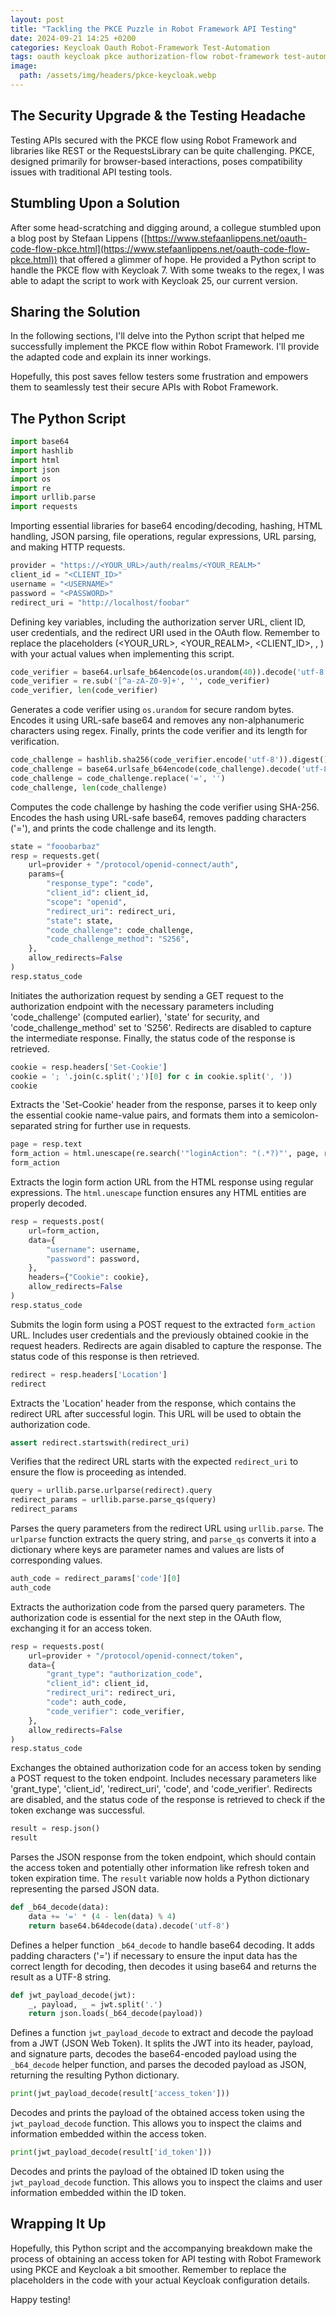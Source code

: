```yaml
---
layout: post
title: "Tackling the PKCE Puzzle in Robot Framework API Testing"
date: 2024-09-21 14:25 +0200
categories: Keycloak Oauth Robot-Framework Test-Automation
tags: oauth keycloak pkce authorization-flow robot-framework test-automation python
image:
  path: /assets/img/headers/pkce-keycloak.webp
---
```

## The Security Upgrade & the Testing Headache

Testing APIs secured with the PKCE flow using Robot Framework and libraries like REST or the RequestsLibrary can be quite challenging. PKCE, designed primarily for browser-based interactions, poses compatibility issues with traditional API testing tools.

##  Stumbling Upon a Solution

After some head-scratching and digging around, a collegue stumbled upon a blog post by Stefaan Lippens ([https://www.stefaanlippens.net/oauth-code-flow-pkce.html](https://www.stefaanlippens.net/oauth-code-flow-pkce.html)) that offered a glimmer of hope. He provided a Python script to handle the PKCE flow with Keycloak 7. With some tweaks to the regex, I was able to adapt the script to work with Keycloak 25, our current version. 

## Sharing the Solution

In the following sections, I'll delve into the Python script that helped me successfully implement the PKCE flow within Robot Framework. I'll provide the adapted code and explain its inner workings.

Hopefully, this post saves fellow testers some frustration and empowers them to seamlessly test their secure APIs with Robot Framework. 

## The Python Script

```python
import base64
import hashlib
import html
import json
import os
import re
import urllib.parse
import requests
```
Importing essential libraries for base64 encoding/decoding, hashing, HTML handling, JSON parsing, file operations, regular expressions, URL parsing, and making HTTP requests.

```python
provider = "https://<YOUR_URL>/auth/realms/<YOUR_REALM>"
client_id = "<CLIENT_ID>"
username = "<USERNAME>"
password = "<PASSWORD>"
redirect_uri = "http://localhost/foobar"
```
Defining key variables, including the authorization server URL, client ID, user credentials, and the redirect URI used in the OAuth flow.  Remember to replace the placeholders (<YOUR_URL>, <YOUR_REALM>, <CLIENT_ID>, <USERNAME>, <PASSWORD>) with your actual values when implementing this script.

```python
code_verifier = base64.urlsafe_b64encode(os.urandom(40)).decode('utf-8')
code_verifier = re.sub('[^a-zA-Z0-9]+', '', code_verifier)
code_verifier, len(code_verifier)
```

Generates a code verifier using `os.urandom` for secure random bytes. Encodes it using URL-safe base64 and removes any non-alphanumeric characters using regex. Finally, prints the code verifier and its length for verification.

```python
code_challenge = hashlib.sha256(code_verifier.encode('utf-8')).digest()
code_challenge = base64.urlsafe_b64encode(code_challenge).decode('utf-8')
code_challenge = code_challenge.replace('=', '')
code_challenge, len(code_challenge)
```

Computes the code challenge by hashing the code verifier using SHA-256. Encodes the hash using URL-safe base64, removes padding characters ('='), and prints the code challenge and its length.

```python
state = "fooobarbaz"
resp = requests.get(
    url=provider + "/protocol/openid-connect/auth",
    params={
        "response_type": "code",
        "client_id": client_id,
        "scope": "openid",
        "redirect_uri": redirect_uri,
        "state": state,
        "code_challenge": code_challenge,
        "code_challenge_method": "S256",
    },
    allow_redirects=False
)
resp.status_code
```

Initiates the authorization request by sending a GET request to the authorization endpoint with the necessary parameters including 'code_challenge' (computed earlier), 'state' for security, and 'code_challenge_method' set to 'S256'. Redirects are disabled to capture the intermediate response. Finally, the status code of the response is retrieved.

```python
cookie = resp.headers['Set-Cookie']
cookie = '; '.join(c.split(';')[0] for c in cookie.split(', '))
cookie
```

Extracts the 'Set-Cookie' header from the response, parses it to keep only the essential cookie name-value pairs, and formats them into a semicolon-separated string for further use in requests.

```python
page = resp.text
form_action = html.unescape(re.search('"loginAction": "(.*?)"', page, re.DOTALL).group(1))
form_action
```

Extracts the login form action URL from the HTML response using regular expressions. The `html.unescape` function ensures any HTML entities are properly decoded.

```python
resp = requests.post(
    url=form_action, 
    data={
        "username": username,
        "password": password,
    }, 
    headers={"Cookie": cookie},
    allow_redirects=False
)
resp.status_code
```

Submits the login form using a POST request to the extracted `form_action` URL. Includes user credentials and the previously obtained cookie in the request headers. Redirects are again disabled to capture the response. The status code of this response is then retrieved.

```python
redirect = resp.headers['Location']
redirect
```

Extracts the 'Location' header from the response, which contains the redirect URL after successful login. This URL will be used to obtain the authorization code.

```python
assert redirect.startswith(redirect_uri)
```

Verifies that the redirect URL starts with the expected `redirect_uri` to ensure the flow is proceeding as intended.

```python
query = urllib.parse.urlparse(redirect).query
redirect_params = urllib.parse.parse_qs(query)
redirect_params
```

Parses the query parameters from the redirect URL using `urllib.parse`. The `urlparse` function extracts the query string, and `parse_qs` converts it into a dictionary where keys are parameter names and values are lists of corresponding values.

```python
auth_code = redirect_params['code'][0]
auth_code
```

Extracts the authorization code from the parsed query parameters. The authorization code is essential for the next step in the OAuth flow, exchanging it for an access token.

```python
resp = requests.post(
    url=provider + "/protocol/openid-connect/token",
    data={
        "grant_type": "authorization_code",
        "client_id": client_id,
        "redirect_uri": redirect_uri,
        "code": auth_code,
        "code_verifier": code_verifier,
    },
    allow_redirects=False
)
resp.status_code
```

Exchanges the obtained authorization code for an access token by sending a POST request to the token endpoint. Includes necessary parameters like 'grant_type', 'client_id', 'redirect_uri', 'code', and 'code_verifier'. Redirects are disabled, and the status code of the response is retrieved to check if the token exchange was successful.

```python
result = resp.json()
result
```

Parses the JSON response from the token endpoint, which should contain the access token and potentially other information like refresh token and token expiration time. The `result` variable now holds a Python dictionary representing the parsed JSON data.

```python
def _b64_decode(data):
    data += '=' * (4 - len(data) % 4)
    return base64.b64decode(data).decode('utf-8')
```

Defines a helper function `_b64_decode` to handle base64 decoding. It adds padding characters ('=') if necessary to ensure the input data has the correct length for decoding, then decodes it using base64 and returns the result as a UTF-8 string.

```python
def jwt_payload_decode(jwt):
    _, payload, _ = jwt.split('.')
    return json.loads(_b64_decode(payload))
```

Defines a function `jwt_payload_decode` to extract and decode the payload from a JWT (JSON Web Token). It splits the JWT into its header, payload, and signature parts, decodes the base64-encoded payload using the `_b64_decode` helper function, and parses the decoded payload as JSON, returning the resulting Python dictionary.

```python
print(jwt_payload_decode(result['access_token']))
```

Decodes and prints the payload of the obtained access token using the `jwt_payload_decode` function. This allows you to inspect the claims and information embedded within the access token.

```python
print(jwt_payload_decode(result['id_token']))
```

Decodes and prints the payload of the obtained ID token using the `jwt_payload_decode` function. This allows you to inspect the claims and user information embedded within the ID token.

## Wrapping It Up
Hopefully, this Python script and the accompanying breakdown make the process of obtaining an access token for API testing with Robot Framework using PKCE and Keycloak a bit smoother. Remember to replace the placeholders in the code with your actual Keycloak configuration details.

Happy testing!